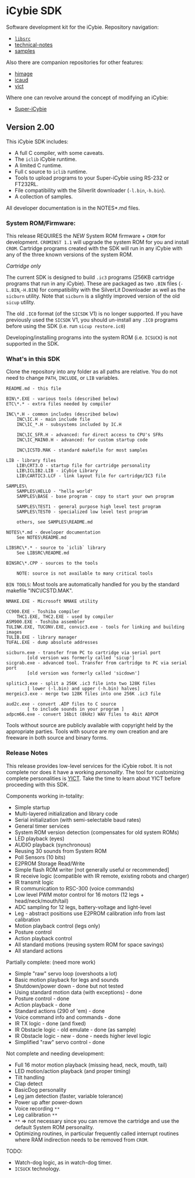 # iCybie SDK

Software development kit for the iCybie. Repository navigation:

* [`libsrc`](/libsrc/README.md)
* [technical-notes](/development/README.md)
* [samples](/samples/README.md)

Also there are companion repositories for other features:

* [himage](https://github.com/cartheur-cybie/himage)
* [icaud](https://github.com/cartheur-cybie/icaud)
* [yict](https://github.com/cartheur-cybie/yict)

Where one can revolve around the concept of modifying an iCybie:

* [Super-iCybie](https://github.com/cartheur-cybie/Super-iCybie)

## Version 2.00

This iCybie SDK includes:
* A full C compiler, with some caveats.
* The `iclib` iCybie runtime.
* A limited C runtime.
* Full `C` source to `iclib` runtime.
* Tools to upload programs to your Super-iCybie using RS-232 or FT232RL.
* File compatibility with the Silverlit downloader (`-l.bin`,`-h.bin`).
* A collection of samples.

All developer documentation is in the NOTES\*.md files.

### System ROM/Firmware:

This release REQUIRES the *NEW* System ROM firmware + `CROM` for development. `CROMINST 1.1` will upgrade the system ROM for you and install `CROM`. Cartridge programs created with the SDK will run in any iCybie with any of the three known versions of the system ROM.

_Cartridge only_

The current SDK is designed to build `.ic3` programs (256KB cartridge programs that run in any iCybie). These are packaged as two `.BIN` files (`-L.BIN`,`-H.BIN`) for compatibility with the SilverLit Downloader as well as the `sicburn` utility. Note that `sicburn` is a slightly improved version of the old `sicup` utility.

The old `.IC0` format (of the `SICSDK` V1) is no longer supported. If you have previously used the `SICSDK` V1, you should un-install any `.IC0` programs before using the SDK (i.e. run `sicup restore.ic0`)

Developing/installing programs into the system ROM (i.e. `ICSUCK`) is not supported in the SDK.

### What's in this SDK

Clone the repository into any folder as all paths are relative. You do not need to change `PATH`, `INCLUDE`, or `LIB` variables.

    README.md - this file

    BIN\*.EXE - various tools (described below)
    ETC\*.* - extra files needed by compiler

    INC\*.H - common includes (described below)
        INC\IC.H - main include file
        INC\IC_*.H - subsystems included by IC.H

        INC\IC_SFR.H - advanced: for direct access to CPU's SFRs
        INC\IC_MAIN0.H - advanced: for custom startup code

        INC\ICSTD.MAK - standard makefile for most samples

    LIB - library files
	    LIB\CRT3.O - startup file for cartridge personality
        LIB\ICLIB2.LIB - iCybie Library
        LIB\CARTIC3.LCF - link layout file for cartridge/IC3 file

    SAMPLES\
        SAMPLES\HELLO - "hello world"
        SAMPLES\BASE - base program - copy to start your own program

        SAMPLES\TEST1 - general purpose high level test program
        SAMPLES\TEST0 - specialized low level test program

        others, see SAMPLES\README.md

    NOTES\*.md - developer documentation
        See NOTES\README.md

    LIBSRC\*.* - source to `iclib` library
        See LIBSRC\README.md

    BINSRC\*.CPP - sources to the tools

        NOTE: source is not available to many critical tools
    
`BIN TOOLS`: Most tools are automatically handled for you by the standard makefile "INC\ICSTD.MAK".

    NMAKE.EXE - Microsoft NMAKE utility

    CC900.EXE - Toshiba compiler
	    THC1.EXE, THC2.EXE - used by compiler
    ASM900.EXE - Toshiba assembler
    TULINK.EXE, TUCONV.EXE, convic3.exe - tools for linking and building images
    TULIB.EXE - library manager
    TUFAL.EXE - dump absolute addresses

    sicburn.exe - transfer from PC to cartridge via serial port
            [old version was formerly called 'sicup']
    sicgrab.exe - advanced tool. Transfer from cartridge to PC via serial port
            [old version was formerly called 'sicdown']

    splitic3.exe - split a 256K .ic3 file into two 128K files
            [ lower (-l.bin) and upper (-h.bin) halves]
    mergeic3.exe - merge two 128K files into one 256K .ic3 file

    aud2c.exe - convert .ADP files to C source
            [ to include sounds in your program ]
    adpcm66.exe - convert 16bit (8kHz) WAV files to 4bit ADPCM

Tools without source are publicly available with copyright held by the appropriate parties. Tools with source are my own creation and are freeware in both source and binary forms.

### Release Notes

This release provides low-level services for the iCybie robot. It is not complete nor does it have a working _personality_. The tool for customizing complete personalities is [YICT](https://github.com/cartheur-cybie/yict). Take the time to learn about YICT before proceeding with this SDK.

Components working in-totality:

* Simple startup
* Multi-layered initialization and library code
* Serial initialization (with semi-selectable baud rates)
* General timer services
* System ROM version detection (compensates for old system ROMs)
* LED playback (eyes)
* AUDIO playback (synchronous)
* Reusing 30 sounds from System ROM
* Poll Sensors (10 bits)
* E2PROM Storage Read/Write
* Simple flash ROM writer [not generally useful or recommended]
* IR receive logic (compatible with IR remote, existing robots and charger)
* IR transmit logic
* IR communication to RSC-300 (voice commands)
* Low level PWM motor control for 16 motors (12 legs + head/neck/mouth/tail)
* ADC sampling for 12 legs, battery-voltage and light-level
* Leg - abstract positions use E2PROM calibration info from last calibration
* Motion playback control (legs only)
* Posture control
* Action playback control
* All standard motions (reusing system ROM for space savings)
* All standard actions

Partially complete: (need more work)

* Simple "raw" servo loop (overshoots a lot)
* Basic motion playback for legs and sounds
* Shutdown/power down - done but not tested
* Using standard motion data (with exceptions) - done
* Posture control - done
* Action playback - done
* Standard actions (290 of 'em) - done
* Voice command info and commands - done
* IR TX logic - done (and fixed)
* IR Obstacle logic - old emulate - done (as sample)
* IR Obstacle logic - new - done - needs higher level logic
* Simplified "raw" servo control - done

Not complete and needing development:

* Full 16 motor motion playback (missing head, neck, mouth, tail)
* LED motion/action playback (and proper timing)
* Tilt handling
* Clap detect
* BasicDog personality
* Leg jam detection (faster, variable tolerance)
* Power up after power-down
* Voice recording `**`
* Leg calibration `**`
* `**` => not necessary since you can remove the cartridge and use the default System ROM personality.
* Optimizing routines, in particular frequently called interrupt routines where RAM indirection needs to be removed from `CROM`.

TODO:

* Watch-dog logic, as in watch-dog timer.
* `ICSUCK` technology.
